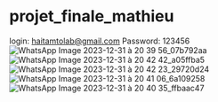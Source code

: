 # projet_finale_mathieu
login: haitamtolab@gmail.com
Password: 123456
![WhatsApp Image 2023-12-31 à 20 39 56_07b792aa](https://github.com/haitam5/projet_finale_flutter_ai/assets/105023399/34c721b6-b4f6-456f-b617-874e30e9e2a6)
![WhatsApp Image 2023-12-31 à 20 42 42_a05ffba5](https://github.com/haitam5/projet_finale_flutter_ai/assets/105023399/ae44896e-ff12-4e5a-ad78-9379b72ece8d)
![WhatsApp Image 2023-12-31 à 20 42 23_29720d24](https://github.com/haitam5/projet_finale_flutter_ai/assets/105023399/20d9f434-529d-41c9-b58a-4c30c3129c61)
![WhatsApp Image 2023-12-31 à 20 41 06_6a109258](https://github.com/haitam5/projet_finale_flutter_ai/assets/105023399/1971b3e2-5650-45f0-a04c-0c8bc0a40989)
![WhatsApp Image 2023-12-31 à 20 40 35_ffbaac47](https://github.com/haitam5/projet_finale_flutter_ai/assets/105023399/95dbb386-5589-42e4-a2b9-95174c542657)

